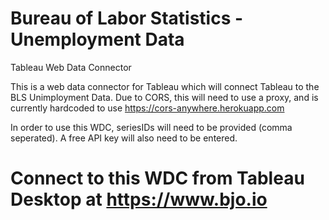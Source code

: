 # Bureau of Labor Statistics - Unemployment Data
 Tableau Web Data Connector

This is a web data connector for Tableau which will connect Tableau to the BLS Unimployment Data. Due to CORS, this will need to use a proxy, and is currently hardcoded to use https://cors-anywhere.herokuapp.com

In order to use this WDC, seriesIDs will need to be provided (comma seperated). A free API key will also need to be entered.

# Connect to this WDC from Tableau Desktop at https://www.bjo.io
